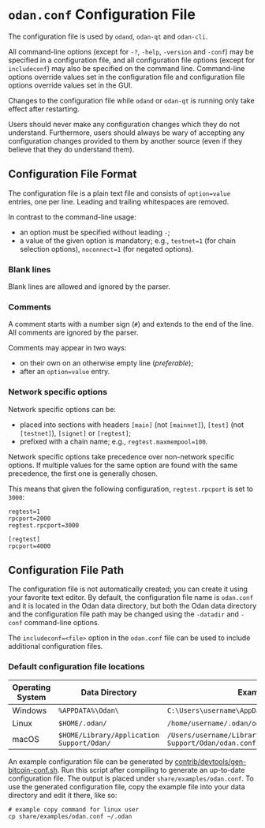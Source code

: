 # `odan.conf` Configuration File

The configuration file is used by `odand`, `odan-qt` and `odan-cli`.

All command-line options (except for `-?`, `-help`, `-version` and `-conf`) may be specified in a configuration file, and all configuration file options (except for `includeconf`) may also be specified on the command line. Command-line options override values set in the configuration file and configuration file options override values set in the GUI.

Changes to the configuration file while `odand` or `odan-qt` is running only take effect after restarting.

Users should never make any configuration changes which they do not understand. Furthermore, users should always be wary of accepting any configuration changes provided to them by another source (even if they believe that they do understand them).

## Configuration File Format

The configuration file is a plain text file and consists of `option=value` entries, one per line. Leading and trailing whitespaces are removed.

In contrast to the command-line usage:
- an option must be specified without leading `-`;
- a value of the given option is mandatory; e.g., `testnet=1` (for chain selection options), `noconnect=1` (for negated options).

### Blank lines

Blank lines are allowed and ignored by the parser.

### Comments

A comment starts with a number sign (`#`) and extends to the end of the line. All comments are ignored by the parser.

Comments may appear in two ways:
- on their own on an otherwise empty line (_preferable_);
- after an `option=value` entry.

### Network specific options

Network specific options can be:
- placed into sections with headers `[main]` (not `[mainnet]`), `[test]` (not `[testnet]`), `[signet]` or `[regtest]`;
- prefixed with a chain name; e.g., `regtest.maxmempool=100`.

Network specific options take precedence over non-network specific options.
If multiple values for the same option are found with the same precedence, the
first one is generally chosen.

This means that given the following configuration, `regtest.rpcport` is set to `3000`:

```
regtest=1
rpcport=2000
regtest.rpcport=3000

[regtest]
rpcport=4000
```

## Configuration File Path

The configuration file is not automatically created; you can create it using your favorite text editor. By default, the configuration file name is `odan.conf` and it is located in the Odan data directory, but both the Odan data directory and the configuration file path may be changed using the `-datadir` and `-conf` command-line options.

The `includeconf=<file>` option in the `odan.conf` file can be used to include additional configuration files.

### Default configuration file locations

Operating System | Data Directory | Example Path
-- | -- | --
Windows | `%APPDATA%\Odan\` | `C:\Users\username\AppData\Roaming\Odan\odan.conf`
Linux | `$HOME/.odan/` | `/home/username/.odan/odan.conf`
macOS | `$HOME/Library/Application Support/Odan/` | `/Users/username/Library/Application Support/Odan/odan.conf`

An example configuration file can be generated by [contrib/devtools/gen-bitcoin-conf.sh](../contrib/devtools/gen-bitcoin-conf.sh).
Run this script after compiling to generate an up-to-date configuration file.
The output is placed under `share/examples/odan.conf`.
To use the generated configuration file, copy the example file into your data directory and edit it there, like so:

```
# example copy command for linux user
cp share/examples/odan.conf ~/.odan
```
